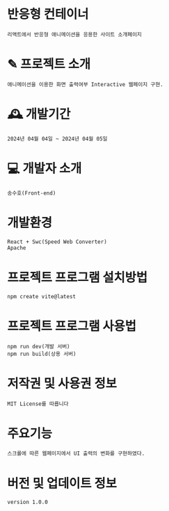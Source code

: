 # 반응형 컨테이너
    리액트에서 반응형 애니메이션을 응용한 사이트 소개페이지

# ✎ 프로젝트 소개
    애니메이션을 이용한 화면 출력여부 Interactive 웹페이지 구현.

# 🕰️ 개발기간
    2024년 04월 04일 ~ 2024년 04월 05일

# 💻 개발자 소개
    송수호(Front-end)

# 개발환경
    React + Swc(Speed Web Converter)
    Apache

# 프로젝트 프로그램 설치방법
    npm create vite@latest

# 프로젝트 프로그램 사용법
    npm run dev(개발 서버)
    npm run build(상용 서버)

# 저작권 및 사용권 정보
    MIT License를 따릅니다

# 주요기능
    스크롤에 따른 웹페이지에서 UI 출력의 변화를 구현하였다.

# 버전 및 업데이트 정보
    version 1.0.0
